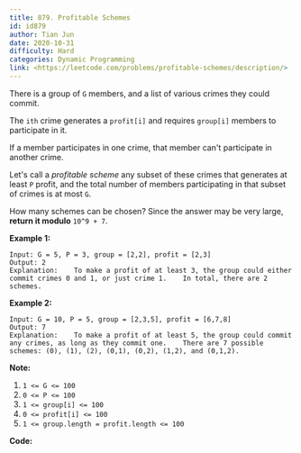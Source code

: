 ```yaml
---
title: 879. Profitable Schemes
id: id879
author: Tian Jun
date: 2020-10-31
difficulty: Hard
categories: Dynamic Programming
link: <https://leetcode.com/problems/profitable-schemes/description/>
---
```


There is a group of `G` members, and a list of various crimes they could
commit.

The `ith` crime generates a `profit[i]` and requires `group[i]` members to
participate in it.

If a member participates in one crime, that member can't participate in
another crime.

Let's call a _profitable  scheme_ any subset of these crimes that generates at
least `P` profit, and the total number of members participating in that subset
of crimes is at most `G`.

How many schemes can be chosen?  Since the answer may be very large, **return
it modulo** `10^9 + 7`.



**Example 1:**
            
	Input: G = 5, P = 3, group = [2,2], profit = [2,3]    
	Output: 2    
	Explanation:    To make a profit of at least 3, the group could either commit crimes 0 and 1, or just crime 1.    In total, there are 2 schemes.    

**Example 2:**
            
	Input: G = 10, P = 5, group = [2,3,5], profit = [6,7,8]    
	Output: 7    
	Explanation:    To make a profit of at least 5, the group could commit any crimes, as long as they commit one.    There are 7 possible schemes: (0), (1), (2), (0,1), (0,2), (1,2), and (0,1,2).    



**Note:**

  1. `1 <= G <= 100`
  2. `0 <= P <= 100`
  3. `1 <= group[i] <= 100`
  4. `0 <= profit[i] <= 100`
  5. `1 <= group.length = profit.length <= 100`




**Code:**
